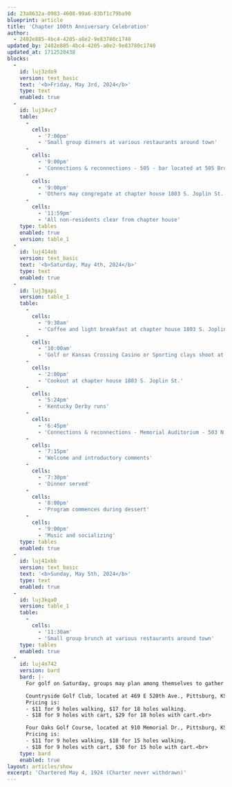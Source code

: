 ```yaml
---
id: 23a8632a-0983-4608-99a6-83bf1c79ba90
blueprint: article
title: 'Chapter 100th Anniversary Celebration'
author:
  - 2402e885-4bc4-4205-a8e2-9e83780c1740
updated_by: 2402e885-4bc4-4205-a8e2-9e83780c1740
updated_at: 1712520438
blocks:
  -
    id: luj3zdo9
    version: text_basic
    text: '<b>Friday, May 3rd, 2024</b>'
    type: text
    enabled: true
  -
    id: luj34vc7
    table:
      -
        cells:
          - '7:00pm'
          - 'Small group dinners at various restaurants around town'
      -
        cells:
          - '9:00pm'
          - 'Connections & reconnections - 505 - bar located at 505 Broadway'
      -
        cells:
          - '9:00pm'
          - 'Others may congregate at chapter house 1803 S. Joplin St. (BYOB - NO hard liquor)'
      -
        cells:
          - '11:59pm'
          - 'All non-residents clear from chapter house'
    type: tables
    enabled: true
    version: table_1
  -
    id: luj414ob
    version: text_basic
    text: '<b>Saturday, May 4th, 2024</b>'
    type: text
    enabled: true
  -
    id: luj3gapi
    version: table_1
    table:
      -
        cells:
          - '9:30am'
          - 'Coffee and light breakfast at chapter house 1803 S. Joplin St.'
      -
        cells:
          - '10:00am'
          - 'Golf or Kansas Crossing Casino or Sporting clays shoot at Claythorne Lodge, near Hallowell,KS'
      -
        cells:
          - '2:00pm'
          - 'Cookout at chapter house 1803 S. Joplin St.'
      -
        cells:
          - '5:24pm'
          - 'Kentucky Derby runs'
      -
        cells:
          - '6:45pm'
          - 'Connections & reconnections - Memorial Auditorium - 503 N. Pine St.'
      -
        cells:
          - '7:15pm'
          - 'Welcome and introductory comments'
      -
        cells:
          - '7:30pm'
          - 'Dinner served'
      -
        cells:
          - '8:00pm'
          - 'Program commences during dessert'
      -
        cells:
          - '9:00pm'
          - 'Music and socializing'
    type: tables
    enabled: true
  -
    id: luj41xbb
    version: text_basic
    text: '<b>Sunday, May 5th, 2024</b>'
    type: text
    enabled: true
  -
    id: luj3kqa0
    version: table_1
    table:
      -
        cells:
          - '11:30am'
          - 'Small group brunch at various restaurants around town'
    type: tables
    enabled: true
  -
    id: luj4n742
    version: bard
    bard: |-
      For golf on Saturday, groups may plan among themselves to gather and make their own arrangements with the course. For anyone looking to fill a group and anyone without a group, send an e-mail to that effect to harrislawoffice@att.net so you can be connected with other golfers.<br>

      Countryside Golf Club, located at 469 E 520th Ave., Pittsburg, KS 66762; (620) 232-3654
      Pricing is:
      - $11 for 9 holes walking, $17 for 18 holes walking.
      - $18 for 9 holes with cart, $29 for 18 holes with cart.<br>

      Four Oaks Golf Course, located at 910 Memorial Dr., Pittsburg, KS 66762; (620) 231-8070
      Pricing is:
      - $11 for 9 holes walking, $18 for 15 holes walking.
      - $18 for 9 holes with cart, $30 for 15 hole with cart.<br>
    type: bard
    enabled: true
layout: articles/show
excerpt: 'Chartered May 4, 1924 (Charter never withdrawn)'
---
```

